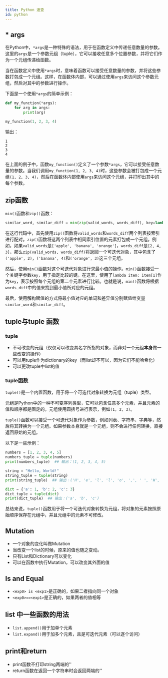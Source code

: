 ```yaml
---
title: Python 速查
id: python
---
```

## * args
在Python中，`*args`是一种特殊的语法，用于在函数定义中传递任意数量的参数。这里的`args`是一个参数元组（tuple），它可以接收任意多个位置参数，并将它们作为一个元组传递给函数。

当在函数定义中使用`*args`时，意味着函数可以接受任意数量的参数，并将这些参数打包成一个元组。这样，在函数体内部，可以通过使用`args`来访问这个参数元组，然后对其中的参数进行操作。

下面是一个使用`*args`的简单示例：

```python
def my_function(*args):
    for arg in args:
        print(arg)

my_function(1, 2, 3, 4)
```

输出：
```
1
2
3
4
```

在上面的例子中，函数`my_function()`定义了一个参数`*args`，它可以接受任意数量的参数。当我们调用`my_function(1, 2, 3, 4)`时，这些参数会被打包成一个元组`(1, 2, 3, 4)`，然后在函数体内部使用`args`来访问这个元组，并打印出其中的每个参数。

## zip函数
`min()`函数和`zip()`函数：
```python
similar_word, similar_diff = min(zip(valid_words, words_diff), key=lambda item: item[1])
```
在这行代码中，首先使用`zip()`函数将`valid_words`和`words_diff`两个列表按索引进行配对。`zip()`函数将这两个列表中相同索引位置的元素打包成一个元组。例如，如果`valid_words`是`['apple', 'banana', 'orange']`，`words_diff`是`[2, 4, 3]`，那么`zip(valid_words, words_diff)`将返回一个可迭代对象，其中包含了`('apple', 2)`，`('banana', 4)`和`('orange', 3)`这三个元组。

然后，使用`min()`函数对这个可迭代对象进行求最小值的操作。`min()`函数接受一个关键字参数`key`，用于指定比较的键。在这里，使用了`lambda item: item[1]`作为`key`，表示按照每个元组的第二个元素进行比较。也就是说，`min()`函数将根据`words_diff`中的值来找到最小值所对应的元组。

最后，使用解构赋值的方式将最小值对应的单词和差异值分别赋值给变量`similar_word`和`similar_diff`。

## tuple与tuple 函数
### tuple
- 不可改变的元组（仅仅可以改变其名字所指的对象，而非对一个元组**本身**做一些改变的操作）
- 可以用tuple作为dictionary的key（而list却不可以，因为它们不能哈希化）
- 可以更改tuple中list的值
### tuple函数
`tuple()`是一个内置函数，用于将一个可迭代对象转换为元组（tuple）类型。

元组是Python中的一种不可变序列类型，它可以包含任意多个元素，并且元素的值和顺序都是固定的。元组使用圆括号进行表示，例如`(1, 2, 3)`。

`tuple()`函数可以接受一个可迭代对象作为参数，例如列表、字符串、字典等，然后将其转换为一个元组。如果参数本身就是一个元组，则不会进行任何转换，直接返回原始的元组。

以下是一些示例：
```python
numbers = [1, 2, 3, 4, 5]
numbers_tuple = tuple(numbers)
print(numbers_tuple)  ## 输出：(1, 2, 3, 4, 5)

string = "Hello, World!"
string_tuple = tuple(string)
print(string_tuple)  ## 输出：('H', 'e', 'l', 'l', 'o', ',', ' ', 'W', 'o', 'r', 'l', 'd', '!')

dict = {'a': 1, 'b': 2, 'c': 3}
dict_tuple = tuple(dict)
print(dict_tuple)  ## 输出：('a', 'b', 'c')
```

总结来说，`tuple()`函数用于将一个可迭代对象转换为元组，将对象的元素按照原始顺序保存在元组中，并且元组中的元素不可修改。
## Mutation
- 一个对象的变化叫做Mutation
- 当改变一个list的时候，原来的值也随之变动。
- 只有List和Dictionary可以变化
- 可以在函数中执行Mutation，可以改变其外面的值
## Is and Equal
- `<exp0> is <exp1>`是正确的，如果二者指向同一个对象
- `<exp0>==<exp1>`是正确的，如果两者的值相等
## list 中一些函数的用法
- `list.append()`用于加单个元素
- `list.expand()`用于加多个元素，且是可迭代元素（可以逐个访问）
## print和return
- print函数不打印string两端的''
- return函数在返回一个字符串时会返回两端的''